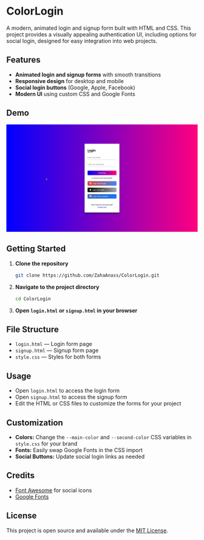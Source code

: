 # ColorLogin

A modern, animated login and signup form built with HTML and CSS. This project provides a visually appealing authentication UI, including options for social login, designed for easy integration into web projects.

## Features
- **Animated login and signup forms** with smooth transitions
- **Responsive design** for desktop and mobile
- **Social login buttons** (Google, Apple, Facebook)
- **Modern UI** using custom CSS and Google Fonts

## Demo
![ColorLogin Demo](screenshot.png)

## Getting Started

1. **Clone the repository**
   ```bash
   git clone https://github.com/ZahaAnass/ColorLogin.git
   ```
2. **Navigate to the project directory**
   ```bash
   cd ColorLogin
   ```
3. **Open `login.html` or `signup.html` in your browser**

## File Structure
- `login.html` — Login form page
- `signup.html` — Signup form page
- `style.css` — Styles for both forms

## Usage
- Open `login.html` to access the login form
- Open `signup.html` to access the signup form
- Edit the HTML or CSS files to customize the forms for your project

## Customization
- **Colors:** Change the `--main-color` and `--second-color` CSS variables in `style.css` for your brand
- **Fonts:** Easily swap Google Fonts in the CSS import
- **Social Buttons:** Update social login links as needed

## Credits
- [Font Awesome](https://fontawesome.com/) for social icons
- [Google Fonts](https://fonts.google.com/)

## License
This project is open source and available under the [MIT License](LICENSE).
